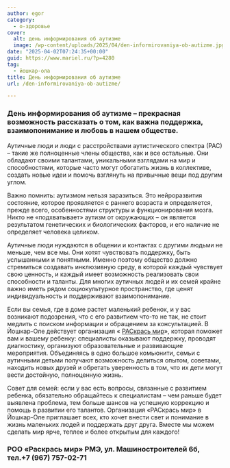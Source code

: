 ```yaml
---
author: egor
category:
  - о-здоровье
cover:
  alt: день информирования об аутизме
  image: /wp-content/uploads/2025/04/den-informirovaniya-ob-autizme.jpg
date: "2025-04-02T07:24:35+00:00"
guid: https://www.mariel.ru/?p=4280
tag:
  - йошкар-ола
title: День информирования об аутизме
url: /den-informirovaniya-ob-autizme/

---
```

### День информирования об аутизме – прекрасная возможность рассказать о том, как важна поддержка, взаимопонимание и любовь в нашем обществе.

Аутичные люди и люди с расстройствами аутистического спектра (РАС) – такие же полноценные члены общества, как и все остальные. Они обладают своими талантами, уникальными взглядами на мир и способностями, которые часто могут обогатить жизнь в коллективе, создать новые идеи и помочь взглянуть на привычные вещи под другим углом.

Важно помнить: аутизмом нельзя заразиться. Это нейроразвития состояние, которое проявляется с раннего возраста и определяется, прежде всего, особенностями структуры и функционирования мозга. Никто не «подхватывает» аутизм от окружающих – он является результатом генетических и биологических факторов, и его наличие не определяет человека целиком.

Аутичные люди нуждаются в общении и контактах с другими людьми не меньше, чем все мы. Они хотят чувствовать поддержку, быть услышанными и понятными. Именно поэтому общество должно стремиться создавать инклюзивную среду, в которой каждый чувствует свою ценность, и каждый имеет возможность реализовать свои способности и таланты. Для многих аутичных людей и их семей крайне важно иметь рядом социокультурное пространство, где ценят индивидуальность и поддерживают взаимопонимание.

Если вы семья, где в доме растет маленький ребенок, и у вас возникают подозрения, что с его развитием что-то не так, не стоит медлить с поиском информации и обращением за консультацией. В Йошкар-Оле действует организация « [РАСкрась мир](https://vk.link/raskrasmir12)», которая поможет вам и вашему ребенку: специалисты оказывают поддержку, проводят диагностику, организуют образовательные и развивающие мероприятия. Объединяясь в одно большое комьюнити, семьи с аутичными детьми получают возможность делиться опытом, советами, находить новых друзей и обретать уверенность в том, что их дети могут вести достойную, полноценную жизнь.

Совет для семей: если у вас есть вопросы, связанные с развитием ребенка, обязательно обращайтесь к специалистам – чем раньше будет выявлена проблема, тем больше шансов на успешную коррекцию и помощь в развитии его талантов. Организация «РАСкрась мир» в Йошкар-Оле приглашает всех, кто хочет внести свет и понимание в жизнь маленьких людей и поддержать друг друга. Вместе мы можем сделать мир ярче, теплее и более открытым для каждого!

### РОО «Раскрась мир» РМЭ, ул. Машиностроителей 6б, тел.+7 (967) 757-02-71
